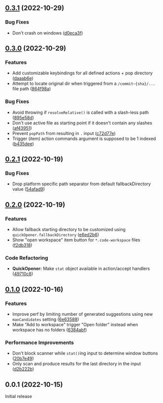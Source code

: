 ## [0.3.1](https://github.com/mogelbrod/quick-opener/compare/v0.3.0...v0.3.1) (2022-10-29)


### Bug Fixes

* Don't crash on windows ([d0eca3f](https://github.com/mogelbrod/quick-opener/commit/d0eca3fa24a1abe061bfb63fa99341c7bd72f4e9))

## [0.3.0](https://github.com/mogelbrod/quick-opener/compare/v0.2.1...v0.3.0) (2022-10-29)


### Features

* Add customizable keybindings for all defined actions + pop directory ([daaab6e](https://github.com/mogelbrod/quick-opener/commit/daaab6eae3f1fe1a9fe0e9d3c06e5a6276feeda4))
* Attempt to locate original dir when triggered from a `/commit~{sha}/...` file path ([864f98a](https://github.com/mogelbrod/quick-opener/commit/864f98a60b704771d4e352f501aeac62f1793d15))


### Bug Fixes

* Avoid throwing if `resolveRelative()` is called with a slash-less path ([895e58d](https://github.com/mogelbrod/quick-opener/commit/895e58d4c62c148d0a035d965ba4b19fc5495103))
* Don't use active file as starting point if it doesn't contain any slashes ([af43951](https://github.com/mogelbrod/quick-opener/commit/af43951aba7fc259310a102e47f874ba677763c4))
* Prevent `popPath` from resulting in `.` input ([c72d77e](https://github.com/mogelbrod/quick-opener/commit/c72d77e04677e9ceec5a89c4e16da2f4a83b3288))
* Trigger (item) action commands argument is supposed to be 1 indexed ([b435dee](https://github.com/mogelbrod/quick-opener/commit/b435deec954c27f5c9c7ec4bced1138f7ccc4827))

## [0.2.1](https://github.com/mogelbrod/quick-opener/compare/v0.2.0...v0.2.1) (2022-10-19)


### Bug Fixes

* Drop platform specific path separator from default fallbackDirectory value ([54afad9](https://github.com/mogelbrod/quick-opener/commit/54afad9e9d05f628f52d53e6c13253c274fcf46f))

## [0.2.0](https://github.com/mogelbrod/quick-opener/compare/v0.1.0...v0.2.0) (2022-10-19)


### Features

* Allow fallback starting directory to be customized using `quickOpener.fallbackDirectory` ([e6ed2b6](https://github.com/mogelbrod/quick-opener/commit/e6ed2b63e515a5c21810ed4a68c1bfc03f6eef97))
* Show "open workspace" item button for `*.code-workspace` files ([f2db318](https://github.com/mogelbrod/quick-opener/commit/f2db31895f2aff77b30b91a941d535b233581046))


### Code Refactoring

* **QuickOpener:** Make `stat` object available in action/accept handlers ([49710c8](https://github.com/mogelbrod/quick-opener/commit/49710c815eaff136e4b29d73f0da784c1eaea1cc))

## [0.1.0](https://github.com/mogelbrod/quick-opener/compare/v0.0.1...v0.1.0) (2022-10-16)


### Features

* Improve perf by limiting number of generated suggestions using new `maxCandidates` setting ([6e63588](https://github.com/mogelbrod/quick-opener/commit/6e63588b6cb4cf95ba90a20ead6d6826b5d58ed6))
* Make "Add to workspace" trigger "Open folder" instead when workspace has no folders ([6384abf](https://github.com/mogelbrod/quick-opener/commit/6384abfbf0c37b4e82f2a6ccae933a48e9a1d5a1))


### Performance Improvements

* Don't block scanner while `stat()`ing input to determine window buttons ([20b7e49](https://github.com/mogelbrod/quick-opener/commit/20b7e49f0cecd4c929f85297f8791565bac516fe))
* Only scan and produce results for the last directory in the input ([d2b222b](https://github.com/mogelbrod/quick-opener/commit/d2b222bca9f72b5b7c8b504e6c85b8a20248eddc))


## 0.0.1 (2022-10-15)

Initial release
